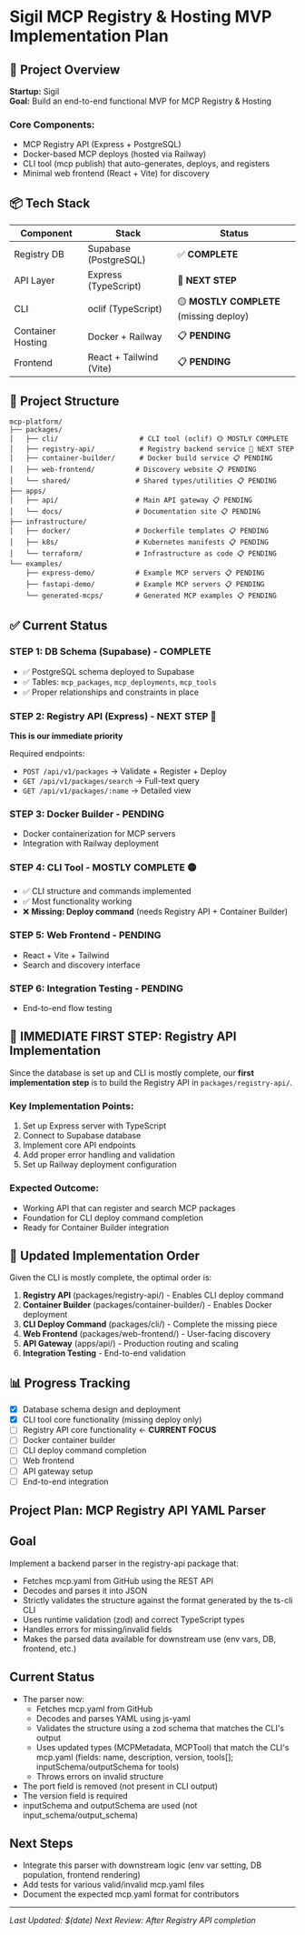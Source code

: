 # Sigil MCP Registry & Hosting MVP Implementation Plan

## 🎯 Project Overview
**Startup:** Sigil  
**Goal:** Build an end-to-end functional MVP for MCP Registry & Hosting

### Core Components:
- MCP Registry API (Express + PostgreSQL)
- Docker-based MCP deploys (hosted via Railway)
- CLI tool (mcp publish) that auto-generates, deploys, and registers
- Minimal web frontend (React + Vite) for discovery

## 📦 Tech Stack
| Component | Stack | Status |
|-----------|-------|--------|
| Registry DB | Supabase (PostgreSQL) | ✅ **COMPLETE** |
| API Layer | Express (TypeScript) | 🚧 **NEXT STEP** |
| CLI | oclif (TypeScript) | 🟡 **MOSTLY COMPLETE** (missing deploy) |
| Container Hosting | Docker + Railway | 📋 **PENDING** |
| Frontend | React + Tailwind (Vite) | 📋 **PENDING** |

## 📁 Project Structure
```
mcp-platform/
├── packages/
│   ├── cli/                    # CLI tool (oclif) 🟡 MOSTLY COMPLETE
│   ├── registry-api/           # Registry backend service 🚧 NEXT STEP
│   ├── container-builder/      # Docker build service 📋 PENDING
│   ├── web-frontend/          # Discovery website 📋 PENDING
│   └── shared/                # Shared types/utilities 📋 PENDING
├── apps/
│   ├── api/                   # Main API gateway 📋 PENDING
│   └── docs/                  # Documentation site 📋 PENDING
├── infrastructure/
│   ├── docker/                # Dockerfile templates 📋 PENDING
│   ├── k8s/                   # Kubernetes manifests 📋 PENDING
│   └── terraform/             # Infrastructure as code 📋 PENDING
└── examples/
    ├── express-demo/          # Example MCP servers 📋 PENDING
    ├── fastapi-demo/          # Example MCP servers 📋 PENDING
    └── generated-mcps/        # Generated MCP examples 📋 PENDING
```

## ✅ Current Status

### STEP 1: DB Schema (Supabase) - **COMPLETE**
- ✅ PostgreSQL schema deployed to Supabase
- ✅ Tables: `mcp_packages`, `mcp_deployments`, `mcp_tools`
- ✅ Proper relationships and constraints in place

### STEP 2: Registry API (Express) - **NEXT STEP** 🎯
**This is our immediate priority**

Required endpoints:
- `POST /api/v1/packages` → Validate + Register + Deploy
- `GET /api/v1/packages/search` → Full-text query
- `GET /api/v1/packages/:name` → Detailed view

### STEP 3: Docker Builder - **PENDING**
- Docker containerization for MCP servers
- Integration with Railway deployment

### STEP 4: CLI Tool - **MOSTLY COMPLETE** 🟡
- ✅ CLI structure and commands implemented
- ✅ Most functionality working
- ❌ **Missing: Deploy command** (needs Registry API + Container Builder)

### STEP 5: Web Frontend - **PENDING**
- React + Vite + Tailwind
- Search and discovery interface

### STEP 6: Integration Testing - **PENDING**
- End-to-end flow testing

## 🚀 IMMEDIATE FIRST STEP: Registry API Implementation

Since the database is set up and CLI is mostly complete, our **first implementation step** is to build the Registry API in `packages/registry-api/`.

### Key Implementation Points:
1. Set up Express server with TypeScript
2. Connect to Supabase database
3. Implement core API endpoints
4. Add proper error handling and validation
5. Set up Railway deployment configuration

### Expected Outcome:
- Working API that can register and search MCP packages
- Foundation for CLI deploy command completion
- Ready for Container Builder integration

## 🔄 Updated Implementation Order

Given the CLI is mostly complete, the optimal order is:

1. **Registry API** (packages/registry-api/) - Enables CLI deploy command
2. **Container Builder** (packages/container-builder/) - Enables Docker deployment
3. **CLI Deploy Command** (packages/cli/) - Complete the missing piece
4. **Web Frontend** (packages/web-frontend/) - User-facing discovery
5. **API Gateway** (apps/api/) - Production routing and scaling
6. **Integration Testing** - End-to-end validation

## 📊 Progress Tracking
- [x] Database schema design and deployment
- [x] CLI tool core functionality (missing deploy only)
- [ ] Registry API core functionality ← **CURRENT FOCUS**
- [ ] Docker container builder
- [ ] CLI deploy command completion
- [ ] Web frontend
- [ ] API gateway setup
- [ ] End-to-end integration

## Project Plan: MCP Registry API YAML Parser

## Goal
Implement a backend parser in the registry-api package that:
- Fetches mcp.yaml from GitHub using the REST API
- Decodes and parses it into JSON
- Strictly validates the structure against the format generated by the ts-cli CLI
- Uses runtime validation (zod) and correct TypeScript types
- Handles errors for missing/invalid fields
- Makes the parsed data available for downstream use (env vars, DB, frontend, etc.)

## Current Status
- The parser now:
  - Fetches mcp.yaml from GitHub
  - Decodes and parses YAML using js-yaml
  - Validates the structure using a zod schema that matches the CLI's output
  - Uses updated types (MCPMetadata, MCPTool) that match the CLI's mcp.yaml (fields: name, description, version, tools[]; inputSchema/outputSchema for tools)
  - Throws errors on invalid structure
- The port field is removed (not present in CLI output)
- The version field is required
- inputSchema and outputSchema are used (not input_schema/output_schema)

## Next Steps
- Integrate this parser with downstream logic (env var setting, DB population, frontend rendering)
- Add tests for various valid/invalid mcp.yaml files
- Document the expected mcp.yaml format for contributors

---
*Last Updated: $(date)*
*Next Review: After Registry API completion*
